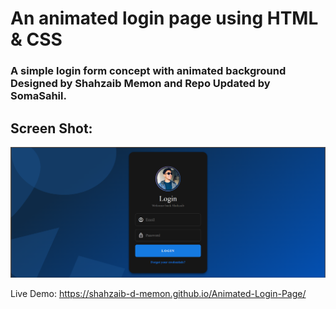 # An animated login page using HTML & CSS
### A simple login form concept with animated background Designed by Shahzaib Memon and Repo Updated by SomaSahil.

## Screen Shot: 
![Login Form Screenshot](https://raw.githubusercontent.com/SomaSahil/Animated-Login-Page/refs/heads/main/loginform.png)



Live Demo: https://shahzaib-d-memon.github.io/Animated-Login-Page/
